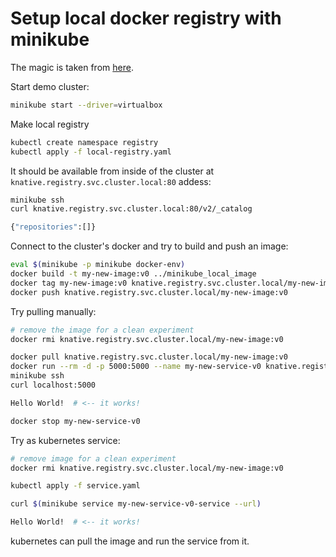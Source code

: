 # Setup local docker registry with minikube

The magic is taken from [here](https://github.com/triggermesh/knative-local-registry).

Start demo cluster:

```bash
minikube start --driver=virtualbox
```

Make local registry

```bash
kubectl create namespace registry
kubectl apply -f local-registry.yaml
```

It should be available from inside of the cluster at `knative.registry.svc.cluster.local:80` addess:

```bash
minikube ssh
curl knative.registry.svc.cluster.local:80/v2/_catalog

{"repositories":[]}
```

Connect to the cluster's docker and try to build and push an image:

```bash
eval $(minikube -p minikube docker-env)
docker build -t my-new-image:v0 ../minikube_local_image
docker tag my-new-image:v0 knative.registry.svc.cluster.local/my-new-image:v0
docker push knative.registry.svc.cluster.local/my-new-image:v0
```

Try pulling manually:

```bash
# remove the image for a clean experiment
docker rmi knative.registry.svc.cluster.local/my-new-image:v0

docker pull knative.registry.svc.cluster.local/my-new-image:v0
docker run --rm -d -p 5000:5000 --name my-new-service-v0 knative.registry.svc.cluster.local/my-new-image:v0
minikube ssh
curl localhost:5000

Hello World!  # <-- it works!

docker stop my-new-service-v0
```

Try as kubernetes service:

```bash
# remove image for a clean experiment
docker rmi knative.registry.svc.cluster.local/my-new-image:v0

kubectl apply -f service.yaml

curl $(minikube service my-new-service-v0-service --url)

Hello World!  # <-- it works!
```

kubernetes can pull the image and run the service from it.
